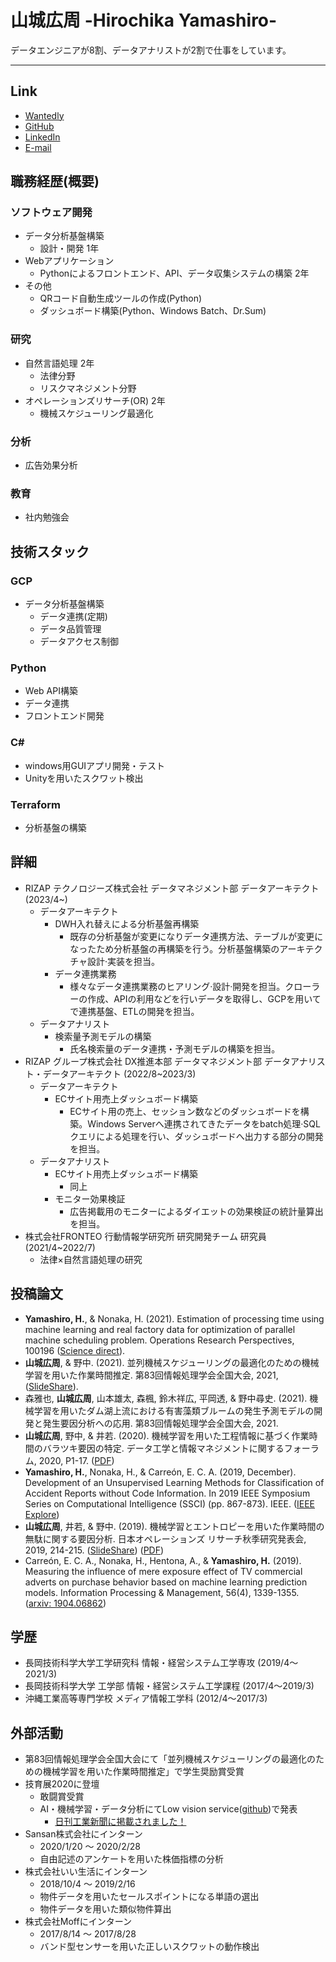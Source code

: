 # 山城広周 -Hirochika Yamashiro-   

データエンジニアが8割、データアナリストが2割で仕事をしています。

---

## Link
- <a href="https://www.wantedly.com/id/corechika">Wantedly</a>
- <a href="https://github.com/corechika">GitHub</a>
- <a href="https://www.linkedin.com/in/chika-yamashiro/">LinkedIn</a>
- <a href="rconctmi121341@gmail.com">E-mail</a>

## 職務経歴(概要)
### ソフトウェア開発
- データ分析基盤構築
    - 設計・開発 1年
- Webアプリケーション
    - Pythonによるフロントエンド、API、データ収集システムの構築 2年
- その他
    - QRコード自動生成ツールの作成(Python)
    - ダッシュボード構築(Python、Windows Batch、Dr.Sum)

### 研究
- 自然言語処理 2年
    - 法律分野
    - リスクマネジメント分野
- オペレーションズリサーチ(OR) 2年
    - 機械スケジューリング最適化

### 分析
- 広告効果分析

### 教育
- 社内勉強会

## 技術スタック
### GCP
- データ分析基盤構築
    - データ連携(定期)
    - データ品質管理
    - データアクセス制御

### Python
- Web API構築
- データ連携
- フロントエンド開発

### C#
- windows用GUIアプリ開発・テスト
- Unityを用いたスクワット検出

### Terraform
- 分析基盤の構築

## 詳細
- RIZAP テクノロジーズ株式会社 データマネジメント部 データアーキテクト (2023/4~)
    - データアーキテクト
        - DWH入れ替えによる分析基盤再構築
            - 既存の分析基盤が変更になりデータ連携方法、テーブルが変更になったため分析基盤の再構築を行う。分析基盤構築のアーキテクチャ設計‧実装を担当。
        - データ連携業務
            - 様々なデータ連携業務のヒアリング‧設計‧開発を担当。クローラーの作成、APIの利用などを行いデータを取得し、GCPを用いてで連携基盤、ETLの開発を担当。
    - データアナリスト
        - 検索量予測モデルの構築
            - 氏名検索量のデータ連携・予測モデルの構築を担当。
- RIZAP グループ株式会社 DX推進本部 データマネジメント部 データアナリスト・データアーキテクト (2022/8~2023/3)
    - データアーキテクト
        - ECサイト用売上ダッシュボード構築
            - ECサイト用の売上、セッション数などのダッシュボードを構築。Windows Serverへ連携されてきたデータをbatch処理‧SQLクエリによる処理を行い、ダッシュボードへ出力する部分の開発を担当。
    - データアナリスト
        - ECサイト用売上ダッシュボード構築
            - 同上
        - モニター効果検証
            - 広告掲載用のモニターによるダイエットの効果検証の統計量算出を担当。
- 株式会社FRONTEO 行動情報学研究所 研究開発チーム 研究員 (2021/4~2022/7)
    - 法律×自然言語処理の研究


## 投稿論文
- **Yamashiro, H.**, & Nonaka, H. (2021). Estimation of processing time using machine learning and real factory data for optimization of parallel machine scheduling problem. Operations Research Perspectives, 100196 (<a href="https://www.sciencedirect.com/science/article/pii/S2214716021000178">Science direct</a>).
- **山城広周**, & 野中. (2021). 並列機械スケジューリングの最適化のための機械学習を用いた作業時間推定. 第83回情報処理学会全国大会, 2021, (<a href="https://www.slideshare.net/HirochikaYamashiro/83-244716093">SlideShare</a>).
- 森雅也, **山城広周**, 山本雄太, 森楓, 鈴木祥広, 平岡透, & 野中尋史. (2021). 機械学習を用いたダム湖上流における有害藻類ブルームの発生予測モデルの開発と発生要因分析への応用. 第83回情報処理学会全国大会, 2021.
- **山城広周**, 野中, & 井若. (2020). 機械学習を用いた工程情報に基づく作業時間のバラツキ要因の特定. データ工学と情報マネジメントに関するフォーラム, 2020, P1-17. (<a href="https://proceedings-of-deim.github.io/DEIM2020/papers/P1-17.pdf">PDF</a>)
- **Yamashiro, H.**, Nonaka, H., & Carreón, E. C. A. (2019, December). Development of an Unsupervised Learning Methods for Classification of Accident Reports without Code Information. In 2019 IEEE Symposium Series on Computational Intelligence (SSCI) (pp. 867-873). IEEE. (<a href="https://ieeexplore.ieee.org/abstract/document/9002985">IEEE Explore</a>)
- **山城広周**, 井若, & 野中. (2019). 機械学習とエントロピーを用いた作業時間の無駄に関する要因分析. 日本オペレーションズ リサーチ秋季研究発表会, 2019, 214-215. (<a href="https://www.slideshare.net/HirochikaYamashiro/ss-172570545">SlideShare</a>) (<a href="http://www.orsj.or.jp/~nc2019f/wp-content/uploads/2019/08/2019f-2-D-6.pdf">PDF</a>)
- Carreón, E. C. A., Nonaka, H., Hentona, A., & **Yamashiro, H.** (2019). Measuring the influence of mere exposure effect of TV commercial adverts on purchase behavior based on machine learning prediction models. Information Processing & Management, 56(4), 1339-1355. (<a href="https://arxiv.org/abs/1904.06862">arxiv: 1904.06862</a>)

## 学歴
- 長岡技術科学大学工学研究科  情報・経営システム工学専攻 (2019/4〜2021/3)
- 長岡技術科学大学 工学部 情報・経営システム工学課程 (2017/4〜2019/3)
- 沖縄工業高等専門学校 メディア情報工学科 (2012/4〜2017/3)

## 外部活動
- 第83回情報処理学会全国大会にて「並列機械スケジューリングの最適化のための機械学習を用いた作業時間推定」で学生奨励賞受賞
- 技育展2020に登壇
    - 敢闘賞受賞
    - AI・機械学習・データ分析にてLow vision service(<a href="https://github.com/fish-and-skiing-life/Low_vision_support">github</a>)で発表
        - <a href="https://www.nikkan.co.jp/articles/view/00575775">日刊工業新聞に掲載されました！</a>
- Sansan株式会社にインターン
    - 2020/1/20 〜 2020/2/28
    - 自由記述のアンケートを用いた株価指標の分析
- 株式会社いい生活にインターン
    - 2018/10/4 〜 2019/2/16
    - 物件データを用いたセールスポイントになる単語の選出
    - 物件データを用いた類似物件算出
- 株式会社Moffにインターン
    - 2017/8/14 〜 2017/8/28
    - バンド型センサーを用いた正しいスクワットの動作検出
